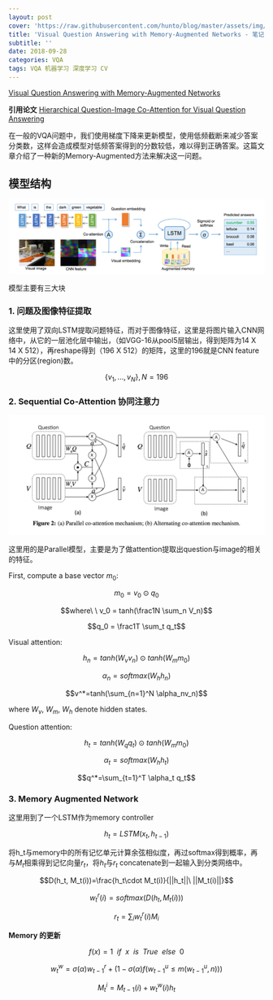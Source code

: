 ```yaml
---
layout: post
cover: 'https://raw.githubusercontent.com/hunto/blog/master/assets/img/DL/1538122133972-3b5518ed-8308-4f92-b6fc-3c076a887f14-image.png'
title: 'Visual Question Answering with Memory-Augmented Networks - 笔记'
subtitle: ''
date: 2018-09-28
categories: VQA
tags: VQA 机器学习 深度学习 CV
---
```


[Visual Question Answering with Memory-Augmented Networks](https://arxiv.org/pdf/1707.04968)

**引用论文**
[Hierarchical Question-Image Co-Attention for Visual Question Answering](https://arxiv.org/pdf/1606.00061.pdf)

在一般的VQA问题中，我们使用梯度下降来更新模型，使用低频截断来减少答案分类数，这样会造成模型对低频答案得到的分数较低，难以得到正确答案。这篇文章介绍了一种新的Memory-Augmented方法来解决这一问题。

## 模型结构
 ![0_1538122132510_3b5518ed-8308-4f92-b6fc-3c076a887f14-image.png](https://raw.githubusercontent.com/hunto/blog/master/assets/img/DL/1538122133972-3b5518ed-8308-4f92-b6fc-3c076a887f14-image.png) 

模型主要有三大块
### 1. 问题及图像特征提取
这里使用了双向LSTM提取问题特征，而对于图像特征，这里是将图片输入CNN网络中，从它的一层池化层中输出，（如VGG-16从pool5层输出，得到矩阵为14 X 14 X 512），再reshape得到（196 X 512）的矩阵，这里的196就是CNN feature中的分区(region)数。

$$\lbrace v_1, ..., v_N \rbrace, N=196$$

### 2. Sequential Co-Attention 协同注意力

![0_1538182846732_dd8bbbee-72b8-4605-a9b4-ba5c366d2810-image.png](https://raw.githubusercontent.com/hunto/blog/master/assets/img/DL/1538182847906-dd8bbbee-72b8-4605-a9b4-ba5c366d2810-image.png) 

这里用的是Parallel模型，主要是为了做attention提取出question与image的相关的特征。

First, compute a base vector $m_0$:

$$m_0 = v_0 \odot q_0$$

$$where\ \  v_0 = tanh(\frac1N \sum_n V_n)$$

$$q_0 = \frac1T \sum_t q_t$$

Visual attention:

$$h_n = tanh(W_vv_n)\odot tanh(W_mm_0)$$  

$$\alpha_n =  softmax(W_hh_n)$$  

$$v^*=tanh(\sum_{n=1}^N \alpha_nv_n)$$  

where $W_v$, $W_m$, $W_h$ denote hidden states.

Question attention:

$$h_t = tanh(W_qq_t)\odot tanh(W_mm_0)$$  

$$\alpha_t=softmax(W_hh_t)$$  

$$q^*=\sum_{t=1}^T \alpha_t q_t$$  

### 3. Memory Augmented Network
这里用到了一个LSTM作为memory controller

$$h_t = LSTM(x_t, h_{t-1})$$  

将h_t与memory中的所有记忆单元计算余弦相似度，再过softmax得到概率，再与$M_t$相乘得到记忆向量$r_t$，将$h_t$与$r_t$ concatenate到一起输入到分类网络中。

$$D(h_t, M_t(i))=\frac{h_t\cdot M_t(i)}{||h_t||\ ||M_t(i)||}$$  

$$w_t^r(i) = softmax(D(h_t, M_t(i)))$$  

$$r_t = \sum_iw_t^r(i)M_i$$  

**Memory 的更新**

$$f(x) = 1\ \ if\ \ x\ \ is\ \ True\ \ else\ \ 0$$  

$$w_t^w=\sigma(\alpha)w_{t-1}^r+(1-\sigma (\alpha) f(w_{t-1}^u \leq m(w_{t-1}^u, n))) $$  

$$M_t^i = M_{t-1}(i)+w_t^w(i)h_t$$
